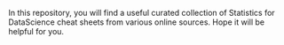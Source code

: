 In this repository, you will find a useful curated collection of Statistics for DataScience cheat sheets from various online sources. 
Hope it will be helpful for you.

